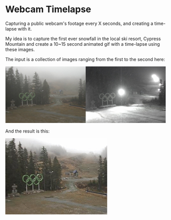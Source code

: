 # Webcam Timelapse

Capturing a public webcam's footage every X seconds, and creating a time-lapse with it.

My idea is to capture the first ever snowfall in the local ski resort, Cypress Mountain and create a 10~15 second animated gif with a time-lapse using these images.

The input is a collection of images ranging from the first to the second here:

![cyp](/doc/cypress.jpg)

And the result is this:

![cyp](/result.gif)
